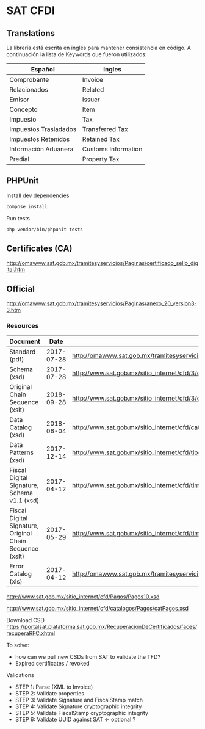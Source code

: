 # SAT CFDI


## Translations
La librería está escrita en inglés para mantener consistencia en código.
A continuación la lista de Keywords que fueron utilizados:

| Español | Ingles |
| ------------- | ------------- |
| Comprobante | Invoice |
| Relacionados | Related |
| Emisor | Issuer |
| Concepto | Item |
| Impuesto | Tax |
| Impuestos Trasladados | Transferred Tax |
| Impuestos Retenidos | Retained Tax |
| Información Aduanera | Customs Information |
| Predial | Property Tax |



## PHPUnit

Install dev dependencies
```bash
compose install
```

Run tests
```bash
php vendor/bin/phpunit tests
```

## Certificates (CA)
http://omawww.sat.gob.mx/tramitesyservicios/Paginas/certificado_sello_digital.htm



## Official

http://omawww.sat.gob.mx/tramitesyservicios/Paginas/anexo_20_version3-3.htm

### Resources

| Document | Date | URL |
|----------|------|-----|
| Standard (pdf) | 2017-07-28 | http://omawww.sat.gob.mx/tramitesyservicios/Paginas/documentos/cfdv33.pdf |
| Schema (xsd) | 2017-07-28 | http://www.sat.gob.mx/sitio_internet/cfd/3/cfdv33.xsd |
| Original Chain Sequence (xslt) | 2018-09-28 | http://www.sat.gob.mx/sitio_internet/cfd/3/cadenaoriginal_3_3/cadenaoriginal_3_3.xslt |
| Data Catalog (xsd) | 2018-06-04 | http://www.sat.gob.mx/sitio_internet/cfd/catalogos/catCFDI.xsd |
| Data Patterns (xsd) | 2017-12-14 | http://www.sat.gob.mx/sitio_internet/cfd/tipoDatos/tdCFDI/tdCFDI.xsd |
| Fiscal Digital Signature, Schema v1.1 (xsd) | 2017-04-12 | http://www.sat.gob.mx/sitio_internet/cfd/timbrefiscaldigital/TimbreFiscalDigitalv11.xsd
| Fiscal Digital Signature, Original Chain Sequence (xslt) | 2017-05-29 | http://www.sat.gob.mx/sitio_internet/cfd/timbrefiscaldigital/cadenaoriginal_TFD_1_1.xslt |
| Error Catalog (xls) | 2017-04-12 | http://omawww.sat.gob.mx/tramitesyservicios/Paginas/documentos/MatrizDeErrores_CFDI_v33.xls |


http://www.sat.gob.mx/sitio_internet/cfd/Pagos/Pagos10.xsd

http://www.sat.gob.mx/sitio_internet/cfd/catalogos/Pagos/catPagos.xsd


Download CSD
https://portalsat.plataforma.sat.gob.mx/RecuperacionDeCertificados/faces/recuperaRFC.xhtml


To solve:
- how can we pull new CSDs from SAT to validate the TFD?
- Expired certificates / revoked

Validations

- STEP 1: Parse (XML to Invoice)
- STEP 2: Validate properties
- STEP 3: Validate Signature and FiscalStamp match
- STEP 4: Validate Signature cryptographic integrity
- STEP 5: Validate FiscalStamp cryptographic integrity
- STEP 6: Validate UUID against SAT <- optional ?